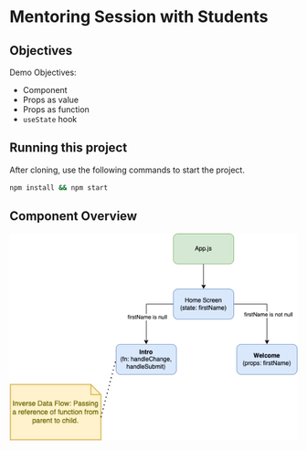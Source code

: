 # Mentoring Session with Students

## Objectives

Demo Objectives:
- Component
- Props as value
- Props as function
- `useState` hook

## Running this project

After cloning, use the following commands to start the project.

```sh
npm install && npm start
```

## Component Overview

<img src="./assets/greeter-app.drawio.png" />
